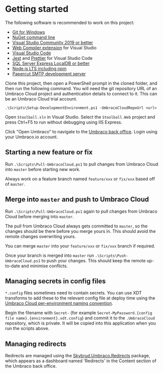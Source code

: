 # Getting started

The following software is recommended to work on this project:

- [Git for Windows](https://git-scm.com/download/win)
- [NuGet command line](https://www.nuget.org/downloads)
- [Visual Studio Community 2019 or better](https://visualstudio.microsoft.com/downloads/)
- [Web Compiler extension](https://marketplace.visualstudio.com/items?itemName=MadsKristensen.WebCompiler) for Visual Studio
- [Visual Studio Code](https://code.visualstudio.com/)
- [Jest](https://marketplace.visualstudio.com/items?itemName=Orta.vscode-jest) and [Prettier](https://marketplace.visualstudio.com/items?itemName=esbenp.prettier-vscode) for Visual Studio Code
- [SQL Server Express LocalDB or better](https://docs.microsoft.com/en-us/sql/database-engine/configure-windows/sql-server-express-localdb?view=sql-server-ver15)
- [Node.js LTS including npm](https://nodejs.org/en/)
- [Papercut SMTP development server](https://github.com/ChangemakerStudios/Papercut)

Clone this project, then open a PowerShell prompt in the cloned folder, and then run the following command. You will need the git repository URL of an Umbraco Cloud project and authentication details to connect to it. This can be an Umbraco Cloud trial account.

```pwsh
.\Scripts\Setup-DevelopmentEnvironment.ps1 -UmbracoCloudRepoUrl <url>
```

Open `Stoolball.sln` in Visual Studio. Select the `Stoolball.Web` project and press Ctrl+F5 to run without debugging using IIS Express.

Click "Open Umbraco" to navigate to the [Umbraco back office](https://localhost:44343/umbraco). Login using your Umbraco.io account.

## Starting a new feature or fix

Run `.\Scripts\Pull-UmbracoCloud.ps1` to pull changes from Umbraco Cloud into `master` before starting new work.

Always work on a feature branch named `feature/xxx` or `fix/xxx` based off of `master`.

## Merge into `master` and push to Umbraco Cloud

Run `.\Scripts\Pull-UmbracoCloud.ps1` again to pull changes from Umbraco Cloud before merging into `master`.

The pull from Umbraco Cloud always gets committed to `master`, so the changes should be there before you merge yours in. This should avoid the remote changes overwriting yours.

You can merge `master` into your `feature/xxx` or `fix/xxx` branch if required.

Once your branch is merged into `master` run `.\Scripts\Push-UmbracoCloud.ps1` to push your changes. This should keep the remote up-to-date and minimise conflicts.

## Managing secrets in config files

`*.config` files sometimes need to contain secrets. You can use XDT transforms to add these to the relevant config file at deploy time using the [Umbraco Cloud per-environment naming convention](https://our.umbraco.com/documentation/Umbraco-Cloud/Set-Up/Config-Transforms/).

Begin the filename with `Secret-` (for example `Secret-MyPassword.{config file name}.{environment}.xdt.config`) and commit it to the `.UmbracoCloud` repository, which is private. It will be copied into this application when you run the scripts above.

## Managing redirects

Redirects are managed using the [Skybrud.Umbraco.Redirects](https://github.com/skybrud/Skybrud.Umbraco.Redirects) package, which appears as a dashboard named 'Redirects' in the Content section of the Umbraco back office.
